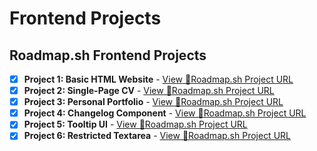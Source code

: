 # Frontend Projects

## Roadmap.sh Frontend Projects

- [x] **Project 1: Basic HTML Website** - [View 👀](/basic-html-website/README.md)[Roadmap.sh Project URL](https://roadmap.sh/projects/basic-html-website)
- [x] **Project 2: Single-Page CV** - [View 👀](/single-page-cv/README.md)[Roadmap.sh Project URL](https://roadmap.sh/projects/single-page-cv)
- [x] **Project 3: Personal Portfolio** - [View 👀](/personal-portfolio/README.md)[Roadmap.sh Project URL](https://roadmap.sh/projects/portfolio-website)
- [x] **Project 4: Changelog Component** - [View 👀](/changelog-component/README.md)[Roadmap.sh Project URL](https://roadmap.sh/projects/changelog-component)
- [x] **Project 5: Tooltip UI** - [View 👀](/tooltip-ui/README.md)[Roadmap.sh Project URL](https://roadmap.sh/projects/tooltip-ui)
- [x] **Project 6: Restricted Textarea** - [View 👀](/restricted-textarea/README.md)[Roadmap.sh Project URL](https://roadmap.sh/projects/restricted-textarea)